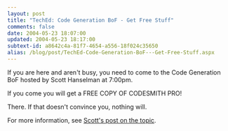 ```yaml
---
layout: post
title: "TechEd: Code Generation BoF - Get Free Stuff"
comments: false
date: 2004-05-23 18:07:00
updated: 2004-05-23 18:17:00
subtext-id: a8642c4a-81f7-4654-a556-18f024c35650
alias: /blog/post/TechEd-Code-Generation-BoF---Get-Free-Stuff.aspx
---
```



If you are here and aren't busy, you need to come to the Code Generation BoF hosted by Scott Hanselman at 7:00pm.

If you come you will get a FREE COPY OF CODESMITH PRO!

There. If that doesn't convince you, nothing will.

For more information, see [Scott's post on the topic](http://www.hanselman.com/blog/PermaLink.aspx?guid=69d9d50f-4b56-4e56-b104-f574f8c48156).
